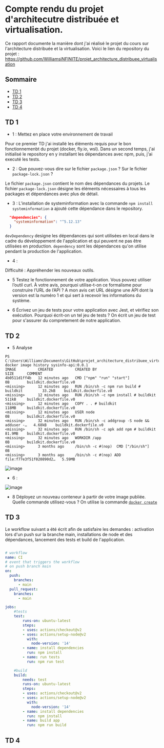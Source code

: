 # Compte rendu du projet d'architecutre distribuée et virtualisation.

Ce rapport documente la manière dont j'ai réalisé le projet du cours sur l'architecture distribuée et la virtualisation.
Voici le lien du repository du projet : https://github.com/WilliamsiNFINITE/projet_architecture_distribuee_virtualisation

## Sommaire

* [TD 1](#td-1)
* [TD 2](#td-2)
* [TD 3](#td-3)
* [TD 4](#td-4)


## TD 1

- 1 : Mettez en place votre environnement de travail

Pour ce premier TD j'ai installé les éléments requis pour le bon fonctionnemenbt du projet (docker, fly.io, wsl).
Dans un second temps, j'ai initialisé le repository en y installant les dépendances avec npm, puis, j'ai executé les tests.

- 2 : Que pouvez-vous dire sur le fichier `package.json` ? Sur le fichier `package-lock.json` ?

Le fichier `package.json` contient le nom des dépendances du projets. Le fichier `package-lock.json` désigne les éléments nécessaires à tous les packages et dépendances avec plus de détail.

- 3 : L'installation de systeminformation avec la commande `npm install systeminformation` a ajouté cette dépendance dans le repository. 

```json
  "dependencies": {
    "systeminformation": "^5.12.13"
  }
```

`devDependency` designe les dépendances qui sont utilisées en local dans le cadre du développement de l'application et qui peuvent ne pas être utilisées en production. `dependency` sont les dépendances qu'on utilise pendant la production de l'application. 

- 4 : 

Difficulté : Appréhender les nouveaux outils. 

- 5 Testez le fonctionnement de votre application. Vous pouvez utiliser l’outil curl. À votre avis, pourquoi utilise-t-on ce formalisme pour construire l’URL de l’API ? 
A mon avis cet URL désigne une API dont la version est la numéro 1 et qui sert à recevoir les informations du système. 

- 6 Écrivez un jeu de tests pour votre application avec Jest, et vérifiez son exécution. Pourquoi écrit-on un tel jeu de tests ?
On écrit un jeu de test pour s'assurer du compretement de notre application. 


## TD 2

- 5 Analyse  

```console
PS C:\Users\Williams\Documents\GitHub\projet_architecture_distribuee_virtualisation> docker image history sysinfo-api:0.0.1
IMAGE          CREATED          CREATED BY                                      SIZE      COMMENT
4b0511d1ff4b   12 minutes ago   CMD ["npm" "run" "start"]                       0B        buildkit.dockerfile.v0
<missing>      12 minutes ago   RUN /bin/sh -c npm run build # buildkit         33.2kB    buildkit.dockerfile.v0
<missing>      12 minutes ago   RUN /bin/sh -c npm install # buildkit           511kB     buildkit.dockerfile.v0
<missing>      12 minutes ago   COPY . . # buildkit                             118MB     buildkit.dockerfile.v0
<missing>      12 minutes ago   USER node                                       0B        buildkit.dockerfile.v0
<missing>      32 minutes ago   RUN /bin/sh -c addgroup -S node && adduser -…   4.68kB    buildkit.dockerfile.v0
<missing>      32 minutes ago   RUN /bin/sh -c apk add npm # buildkit           81.9MB    buildkit.dockerfile.v0
<missing>      32 minutes ago   WORKDIR /app                                    0B        buildkit.dockerfile.v0
<missing>      3 months ago     /bin/sh -c #(nop)  CMD ["/bin/sh"]              0B
<missing>      3 months ago     /bin/sh -c #(nop) ADD file:f77e3f51f020890d2…   5.59MB
```

![image](https://user-images.githubusercontent.com/91114817/203292872-a4b26568-6608-4878-b11f-7468bacd1d55.png)

- 6 : 

![image](https://user-images.githubusercontent.com/91114817/203299616-d8e2cba5-fc6d-4eea-b0f5-fa23f17de902.png)


- 8 Déployez un nouveau conteneur à partir de votre image publiée. Quelle commande utilisez-vous ?
On utilise la commande [`docker create`](https://docs.docker.com/engine/reference/commandline/create/#options)


## TD 3

Le workflow suivant a été écrit afin de satisfaire les demandes : activation lors d'un push sur la branche main, installations de node et des dépendances, lancement des tests et build de l'application.
```yaml

# workflow
name: CI
# event that triggers the workflow
# on push branch main
on:
  push:
    branches:
      - main
  pull_request:
    branches:
      - main

jobs:
    #tests
    test:
        runs-on: ubuntu-latest
        steps:
        - uses: actions/checkout@v2
        - uses: actions/setup-node@v2
          with:
            node-version: '14'
        - name: install dependencies
          run: npm install
        - name: run tests
          run: npm run test

    #build
    build:
        needs: test
        runs-on: ubuntu-latest
        steps:
        - uses: actions/checkout@v2
        - uses: actions/setup-node@v2
          with:
            node-version: '14'
        - name: install dependencies
          run: npm install
        - name: build app
          run: npm run build


```

## TD 4



